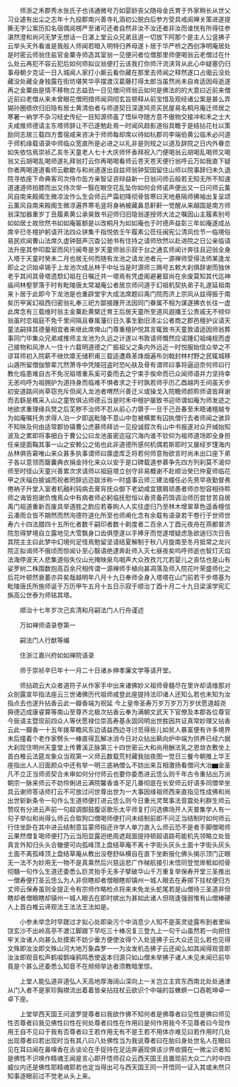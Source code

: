 <!-- { "loadSidebar": true } -->
　　师浙之禾郡秀水张氏子也讳通微号万如婴龄丧父随母金氏育于外家稍长从世父习业遽有出尘之志年十九投郡南兴善寺礼涵初公脱白后参方受具戒阅禅关策进遂提撕无字公案历扣名宿偶阅楞严至诸可还者自然非汝不汝还者非汝而谁恍有所得往参湛然澄和尚问无梦无想话一日湛上堂云众兄弟且道一切放下阿那个是主人公竖拂子云举头天外看谁是我般人师闻若暗入明特归养母遂卜居于华严桥之西创净明庵居处是时密云师翁住盐官金粟寺师造其室翁一见便问者位僧那里师便喝翁云老僧过在什么处云再犯不容云犯后如何师拟议翁便打云该我打你师汗流浃背从此心中疑塞仍归事母朝夕克证一日入城闻人家打小厮云看你藏在那里去师闻之释然遂口占偈云没处藏没处藏全身独露在街坊堪笑华亭摆渡汉葛藤打得太郎当虽然尚未自肯适因母逝遂再之金粟由是情不移物立志益劲一日见僧问师翁云如何是佛法的的大意曰近前来僧近前曰老僧从来未曾眼花僧罔措师闻洞彻玄旨顿释从前宝惜及观经诸公案是甚么弄猢孙圈缋欣归旧隐有居士黄清伯者与师道契日深遂鸠资买民屋易名桐月庵迁师居之寒暑一衲学不杂习经史传纪一目知源师虽了悟纵夺随方意不傲物交接冲和禾之士大夫咸推师德请主东塔师辞让不已遂勉赴焉一时闻风趋影道俗具瞻于是结拈花社以策励同志居三载四方耆宿咸来咨决于师师每却席以待如杭郡司李端伯黄公临禾必问道于师机缘载语录中师临众宽直所是必进之以礼非是则规之以道及辞院之日内外眷恋如失依怙焉崇祯乙亥冬天童老人七十大庆师怀香拜祝入门便喝翁云胡喝乱喝师又喝翁又云胡喝乱喝师遂礼拜翁打云你再喝喝看师云苍天苍天便行翁呼云万如我直下疑你者两喝道道看师云歇歇与和尚道遂出自兹师翁钟契固留住山师以院事辞归未久退院寻依座下命典客司次侍巾缶方亲智证咨辩益新一日翁问师云般若无知无所不知速道速道师拍膝而出又侍次举一翳在眼空花乱坠你如何会师诺声便出又一日问师云薰风自南来殿阁生微凉汝作么生会师云严霜初降彻骨皆寒曰天地悬隔师拂袖出复呈颂云薰风自南来殿阁生微凉遍界寒毛竖将身衲被藏鼻息鼾鼾一觉醒从来越国是南方师翁深加器重岁丁丑履素黄公承昊致书迎师归旧隐翁遂授师大法之嘱因山主履素别号如如居士故欣然书如如庵匾额是以改桐月为如如庵也于时德声益彰三年如庵遂成丛席辛巳冬檀护躬请开法四众骈集千指悦依壬午履素公莅任闽宪公清风俭节一临境俗易民欢闻曹山法席久虚钟鼓声沉杳公驰书有住持之请师欣然以赴进院之日公亲临请法升座其参叩盈室而风行闽粤是岁天童师翁示寂于台之通玄师闻计奔往且迎翁全身入塔于天童时癸未二月也居无何而随有龙池之请龙池者元一源禅师受得法师某逢龙即止之识始卓锡于上龙池次成丛林于中址当是时源师三赐号五敕大刹俱辞谢而独休老乎其间其骨塔遗颓幻祖在日嘱迁共一塔焉有凭虚阁避暑窟尚在余废莫知其代迄神庙间林壑寥落于时有毗陵唐太常凝庵公者居京师问道于幻祖机契执弟子礼遂延祖南来卜居于此即今下龙池是也重辟堂宇大成法席题曰禹门院而济上宗风从兹得振于南矣历甲寅幻祖西归密翁礼奉三祀方鄙接踵开法因同门眷属不相为谋遂拂衣长往一虚此席念有三载维时翁主金粟赴黄檗迁育王后居天童所至道风遐播王公贵戚无不倾仰翁虽时恋祖庭不免千里间隔且眷属藩衍日久事生勤旧涤尘公者商之郡邑檀护议请天童法嗣择其德量相宜者来继此席俾山门尊重檀护悦其言辄致书天童敦请适因师翁葬事同门毕集众兄弟咸推师主龙池为久远之计遂以书敦请师慨然应诺踵幻祖绳规而虚己接物和风渗人一住十六载明道德之广振祖父之条内外远近一时悦服始信众举之不谬耳师初入院薪不继炊廪无储积甫三载适遭鼎革烽烟遍布剑戟封林村野之民辄城移山遁所留僧伽黎辈兀然萧寺中凭陵冠盗时恐吣肤及骨有谓师曰事将逼迫奈何师曰行教化临患难自古不免况祖塔重系奚可委而去之宁束手俟命而已众闻师语并力坚持幸无恙呜呼为祖拥护为道持身而临难不惧者求之于时孰若师乎历乙酉越丙壬间虽天步初安道路间尚草窃充斥但闻入龙池者喟然兴善迁义或操戈入院瞻师颜聆师语皆拜谢而去繇是樵采入山之童牧俱沾师德云当是时禾中檀护屡致书迎师谓如庵为师发迹之地欲求重理缘兵燹之后芜秽不治师不忍从前心力隳于一旦于己丑春至禾晤诸檀越专为如庵嘱托务求得人泊一夕即返毗陵不意山中忽被横累有囚执僧行去者师闻之骇异不知殃及何由适常郡协镇曹公虎慕师拜访一见投诚叙次有山中书报遂对众开缄始知波及之累即将事细白于曹公公曰龙池虽密迩寇穴海内谁不钦仰为祖师道场即全身担任亲提面鞠其事一山之安赖公之佑也此非道德所感何机偶若斯耶时又屡经岁馑海内丛林俱告窘唯山来众甚多执事谓师曰廪虚库乏将若何师意殆欲言时尚未出口座下弟子各以意领而罄囊典衣捐金持化来众以安于是口碑载道参慕争先四方列刹莫不渴仰师至时径山天童兴善累次求请师以祖庭塔立创守非易概谢不赴顺治癸巳仲夏师临花甲之庆缁白披诚而祝者罔辞远迩跋涉称一时盛事云师三建法幢任必先劳早夜勤督弗倦衲子升堂入室者机融利钝病去膏肓抚众御下老幼咸宜猥屑顽愚者师亦恕容相待聆师之诲皆抱谢负愧焉众中有病者师必躬临抚慰恒以香资备药饵调治师历尝甘苦自居禹门祖道重新百废具举道胜之韵应若春姁人人实往虚归乃至林木增翠草色遥香檀信云凑雨合皆不期然而然洵德符道化所至也师阐化念有余载有语录若干卷行于世师世寿六十四法腊四十五所化者数千嗣印者数十剃度者二百余人丁酉元夜舟在燕都普济院忽得梦境自立露地见大雪飘身口齿俱堕遂以手捧牙而觉遂增疑虑急欲遄归次日告其院主主曰此梦中幻境何足怪焉勉留坚请结夏解制于秋八月旋南至冬月抵常之龙兴院正拟谒师不俄顷而惊闻讣至心翳语绝逮奔赴师入灭七昼夜矣呜呼师逝也智灯灭焰法海停波天人悲集道俗失仪山光掩映泉鸟咽声大众孜孜兀兀若婴儿之丧怙也是山有娑罗树二株围数抱高百余尺相传谓一源禅师手植向甚凋落及师入院花叶荣盛师化之后花叶顿然衰萎亦异矣哉越明年八月十九日奉师全身入塔塔在山门前若干步塔基为毗陵唐氏所施师诞于万历甲午五月十五日示寂于顺治丁酉十月二十九日梁溪学宪汇旃高公世泰为师铭其塔。

　　顺治十七年岁次己亥清和月嗣法门人行舟谨述

　　万如禅师语录卷第一

　　嗣法门人行猷等编

　　住浙江嘉兴府如如禅院语录

　　师于崇祯辛巳年十一月二十日诸乡绅孝廉文学等请开堂。

　　师拈疏云大众者道符子从作家手中出来诸佛妙义祖师骨髓尽在里许却请维那对众剖露宣毕指法座云三世诸佛历代祖师咸登此座提持法印诸人还知么若也未知为汝指点去也遂升拈香云此一瓣香端为祝延
今上皇帝圣寿万岁万岁万万岁伏愿道超尧舜德迈成康睿算等南山至尊齐北极次拈香云奉为满朝文武天下官僚及本郡各位尊官今辰请主暨现前四众人等伏愿禄位崇高寿基永固同明出世胜因共证真常妙理又拈香云此一瓣香一十五年拨草瞻风东边请益西边寻讨觅得些儿如贫人暴富便有许多境界末后撞着个老作家劈头一棒直得瓦解冰消今日对众拈出爇向炉中端为供养已经六据大刹现住明州天童堂上传曹溪正脉第三十四世密云大和尚用酬法乳之恩敛衣敷坐上首白椎云法筵龙象众当观第一义师云数载荒村藏我拙夜图一觉日三餐今朝推上华王座指出人人旧面颜众中还有举一明三底衲僧么不妨出来互相激扬看僧问大冶▆金圣凡不立正当师资契合未审如何分付师云也要你委悉进云恁么则千年古令重拈出万派朝宗一脉来师云不妨伶俐进云满院馨香谁不足几番彻底在长安师云好语多同僧举坐具云谢师答话师打云不可放过问世尊出世为一大事因缘祖师西来直指见性成佛和尚出世斩新条令一句作么生道师便打进云恁么则今日重光灵鹫事法音震处利群生师云赞叹有分进云声前一句超调御鼓腹讴歌乐太平师复打问选佛场开人天普集学人有一句子举似和尚得么师云合取狗口僧喝师便打问未结制前即不问正当结制时如何师云行住坐卧在其中进云结制意旨蒙师指还许学人单刀直入么师云恐不是者手脚僧喝师云果然僧复喝师便打乃云当阳显露迥绝周遮觌面提持顿超语路苟能机先领略立处皆真言外知归头头合辙便可向孤峰顶上盘结草庵不离十字街头灰头土面十字街头灰头土面不离孤峰顶上盘结草庵从教出没卷舒纵横自在直下坐断报化佛头揭示顶门正眼无一法不为妙用无一物不是真乘然后兴慈运悲广作梯航接引未悟同登觉岸秪如彻骨彻髓一句作么生道还委悉么巨灵抬手无多子擘破华山千万重复举保寿开堂三圣推出一僧寿便打圣云恁么为人非但瞎却者僧眼瞎却镇州一城人眼去在寿掷下拄杖便归方丈师云保寿虽则全提正令有宗师作略检点将来未免龙头蛇尾若是山僧待三圣道非但瞎却者僧眼瞎却镇州一城人眼去在即时摈出为甚如此诸人但晓逢强弱惟有山僧棒硬人上首白椎云谛观法王法法王法如是。

　　小参未举念时早蹉过才拟心处即染污个中消息少人知不是英灵徒露布到者里纵饶玄沙不出岭高亭不渡江脚跟下早吃三十棒况复三登九上一句千山虽然若一向把住牢关汝诸人向甚么处摸索不妨少垂方便使汝得个入处竖拂子云大众还见么若也见得文殊即汝汝即文殊山河大地万象森罗一一为汝发机击拂子云还闻么如其闻得观音即汝汝即观音松声鹤唳鹊噪鸦鸣悉使返本归源只如山僧未举拂子诸人未见未闻已前毕竟是个甚么还委悉么知音不在频频举达者须教暗里惊。

　　上堂人能弘道非道弘人天高地厚海阔山深向上一关岂立主宾东西南北处处通津从门入者不是家珍胸襟流出着着皆亲拈拄杖云欲识个中端的旨蟭螟一口吞乾坤卓一卓下座。

　　上堂举西天国王问波罗提尊者曰我欲作佛不知何者是佛尊者曰见性是佛曰师见性否尊者曰我见佛性曰性在何处尊者曰性在作用曰是何作用我今不见尊者曰今现作用王自不见曰于我有否尊者曰王若作用无有不是王若不用体亦难见曰若作用时几处出现尊者曰若出现时当有其八曰八处佛性当为我说尊者曰在胎曰身处世名人在眼曰见在耳曰闻在鼻嗅香在舌谈论在手捉持在足运奔遍现俱该沙界收摄在一微尘识者知是佛性不识唤作精魂王闻是言心即开悟师召众云西天国王且置现前大众二六时中四威仪内还是佛性耶精魂耶若也定当得出可与西天国王同一开悟同一证入其或未然只知事逐眼前过不觉老从头上来。

